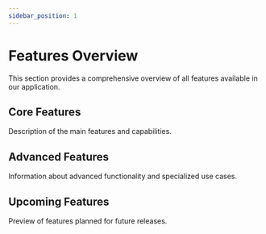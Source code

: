 ```yaml
---
sidebar_position: 1
---
```


# Features Overview

This section provides a comprehensive overview of all features available in our application.

## Core Features

Description of the main features and capabilities.

## Advanced Features

Information about advanced functionality and specialized use cases.

## Upcoming Features

Preview of features planned for future releases.